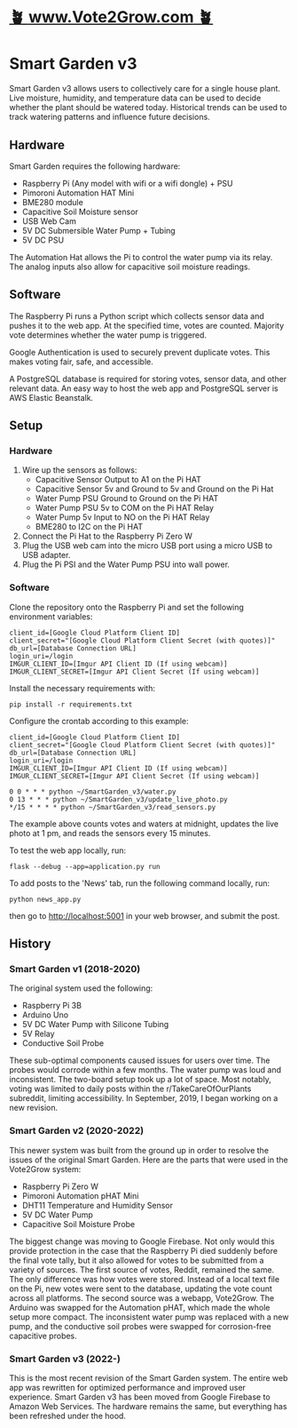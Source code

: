 # [🪴 www.Vote2Grow.com 🪴](https://www.Vote2Grow.com)

# Smart Garden v3

Smart Garden v3 allows users to collectively care for a single house plant. Live moisture, humidity, and temperature data can be used to decide whether the plant should be watered today. Historical trends can be used to track watering patterns and influence future decisions.

## Hardware

Smart Garden requires the following hardware:

* Raspberry Pi (Any model with wifi or a wifi dongle) + PSU
* Pimoroni Automation HAT Mini
* BME280 module
* Capacitive Soil Moisture sensor
* USB Web Cam
* 5V DC Submersible Water Pump + Tubing
* 5V DC PSU

The Automation Hat allows the Pi to control the water pump via its relay. The analog inputs also allow for capacitive soil moisture readings. 

## Software

The Raspberry Pi runs a Python script which collects sensor data and pushes it to the web app. At the specified time, votes are counted. Majority vote determines whether the water pump is triggered. 

Google Authentication is used to securely prevent duplicate votes. This makes voting fair, safe, and accessible.

A PostgreSQL database is required for storing votes, sensor data, and other relevant data. An easy way to host the web app and PostgreSQL server is AWS Elastic Beanstalk.

## Setup

### Hardware

1. Wire up the sensors as follows:
    - Capacitive Sensor Output to A1 on the Pi HAT
    - Capacitive Sensor 5v and Ground to 5v and Ground on the Pi Hat
    - Water Pump PSU Ground to Ground on the Pi HAT
    - Water Pump PSU 5v to COM on the Pi HAT Relay
    - Water Pump 5v Input to NO on the Pi HAT Relay
    - BME280 to I2C on the Pi HAT
2. Connect the Pi Hat to the Raspberry Pi Zero W
3. Plug the USB web cam into the micro USB port using a micro USB to USB adapter.
4. Plug the Pi PSI and the Water Pump PSU into wall power.


### Software

Clone the repository onto the Raspberry Pi and set the following environment variables:

```
client_id=[Google Cloud Platform Client ID]
client_secret="[Google Cloud Platform Client Secret (with quotes)]"
db_url=[Database Connection URL]
login_uri=/login
IMGUR_CLIENT_ID=[Imgur API Client ID (If using webcam)]
IMGUR_CLIENT_SECRET=[Imgur API Client Secret (If using webcam)]
```

Install the necessary requirements with:

```
pip install -r requirements.txt
```

Configure the crontab according to this example:

```
client_id=[Google Cloud Platform Client ID]
client_secret="[Google Cloud Platform Client Secret (with quotes)]"
db_url=[Database Connection URL]
login_uri=/login
IMGUR_CLIENT_ID=[Imgur API Client ID (If using webcam)]
IMGUR_CLIENT_SECRET=[Imgur API Client Secret (If using webcam)]

0 0 * * * python ~/SmartGarden_v3/water.py
0 13 * * * python ~/SmartGarden_v3/update_live_photo.py
*/15 * * * * python ~/SmartGarden_v3/read_sensors.py
```

The example above counts votes and waters at midnight, updates the live photo at 1 pm, and reads the sensors every 15 minutes.

To test the web app locally, run:

```
flask --debug --app=application.py run
```

To add posts to the 'News' tab, run the following command locally, run:


```
python news_app.py
```

then go to [http://localhost:5001](http://localhost:5001) in your web browser, and submit the post.


## History

### Smart Garden v1 (2018-2020)

The original system used the following:

* Raspberry Pi 3B
* Arduino Uno
* 5V DC Water Pump with Silicone Tubing
* 5V Relay
* Conductive Soil Probe

These sub-optimal components caused issues for users over time. The probes would corrode within a few months. The water pump was loud and inconsistent. The two-board setup took up a lot of space. Most notably, voting was limited to daily posts within the r/TakeCareOfOurPlants subreddit, limiting accessibility. In September, 2019, I began working on a new revision.

### Smart Garden v2 (2020-2022)
This newer system was built from the ground up in order to resolve the issues of the original Smart Garden. Here are the parts that were used in the Vote2Grow system:

* Raspberry Pi Zero W
* Pimoroni Automation pHAT Mini
* DHT11 Temperature and Humidity Sensor
* 5V DC Water Pump
* Capacitive Soil Moisture Probe

The biggest change was moving to Google Firebase. Not only would this provide protection in the case that the Raspberry Pi died suddenly before the final vote tally, but it also allowed for votes to be submitted from a variety of sources. The first source of votes, Reddit, remained the same. The only difference was how votes were stored. Instead of a local text file on the Pi, new votes were sent to the database, updating the vote count across all platforms. The second source was a webapp, Vote2Grow. The Arduino was swapped for the Automation pHAT, which made the whole setup more compact. The inconsistent water pump was replaced with a new pump, and the conductive soil probes were swapped for corrosion-free capacitive probes.

### Smart Garden v3 (2022-)
This is the most recent revision of the Smart Garden system. The entire web app was rewritten for optimized performance and improved user experience. Smart Garden v3 has been moved from Google Firebase to Amazon Web Services. The hardware remains the same, but everything has been refreshed under the hood.
